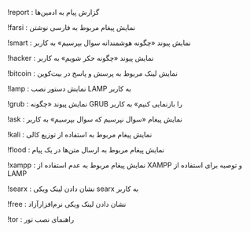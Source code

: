 !report :
گزارش پیام به ادمین‌ها

!farsi :
نمایش پیغام مربوط به فارسی نوشتن

!smart :
نمایش پیوند «چگونه هوشمندانه سوال بپرسیم» به کاربر

!hacker :
نمایش پیوند «چگونه حکر شویم» به کاربر

!bitcoin :
نمایش لینک مربوط به پرسش و پاسخ در بیت‌کوین

!lamp :
نمایش دستور نصب LAMP به کاربر

!grub :
نمایش پیوند «چگونه GRUB را بازنمایی کنیم» به کاربر

!ask :
نمایش پیغام «سوال نپرسیم که سوال بپرسیم» به کاربر

!kali :
نمایش پیغام مربوط به استفاده از توزیع کالی

!flood :
نمایش پیغام مربوط به ارسال متن‌ها در یک پیام

!xampp :
نمایش پیغام مربوط به عدم استفاده از XAMPP و توصیه برای استفاده از LAMP

!searx :
نشان دادن لینک ویکی searx به کاربر

!free :
نشان دادن لینک ویکی نرم‌افزار‌آزاد

!tor :
راهنمای نصب تور